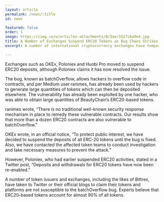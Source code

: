 ```yaml
---
layout: article
permalink: /news/:title
id: news

featured: false
order: 1
image: https://cimg.co/w/articles-attachments/0/5ae/1527c6a9e4.jpg
title: A Number of Exchanges Suspend ERC20 Tokens as Bug Chaos Strikes
excerpt: A number of international cryptocurrency exchanges have temporarily suspended trading in all Ethereum-based ERC20 standard coins after the discovery of a smart contract bug that makes tokens vulnerable to hacking attacks.

---
```


Exchanges such as OKEx, Poloniex and Huobi Pro moved to suspend ERC20 deposits, although Poloniex claims it has now resolved the issue.

The bug, known as batchOverflow, allows hackers to overflow code in contracts, and per Medium user ranimes, has already been used by hackers to generate large quantities of tokens which can then be deposited elsewhere. The vulnerability has already been exploited by one hacker, who was able to obtain large quantities of BeautyChain’s ERC20-based tokens.

ranimes wrote, “There is no traditional well-known security response mechanism in place to remedy these vulnerable contracts. Our results show that more than a dozen ERC20 contracts are also vulnerable to batchOverflow.”

OKEx wrote, in an official notice, “To protect public interest, we have decided to suspend the deposits of all ERC-20 tokens until the bug is fixed. Also, we have contacted the affected token teams to conduct investigation and take necessary measures to prevent the attack.”

However, Poloniex, who had earlier suspended ERC20 activities, stated in a Twitter post, “Deposits and withdrawals for ERC20 tokens have now been re-enabled.”

A number of token issuers and exchanges, including the likes of Bittrex, have taken to Twitter or their official blogs to claim their tokens and platforms are not susceptible to the batchOverflow bug. Experts believe that ERC20-based tokens account for almost 90% of all tokens.
